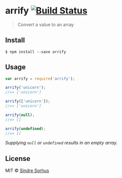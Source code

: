 # arrify [![Build Status](https://travis-ci.org/sindresorhus/arrify.svg?branch=master)](https://travis-ci.org/sindresorhus/arrify)

> Convert a value to an array


## Install

```
$ npm install --save arrify
```


## Usage

```js
var arrify = require('arrify');

arrify('unicorn');
//=> ['unicorn']

arrify(['unicorn']);
//=> ['unicorn']

arrify(null);
//=> []

arrify(undefined);
//=> []
```

*Supplying `null` or `undefined` results in an empty array.*


## License

MIT © [Sindre Sorhus](http://sindresorhus.com)
